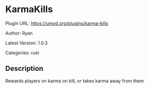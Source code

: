 # KarmaKills

Plugin URL: https://umod.org/plugins/karma-kills

Author: Ryan

Latest Version: 1.0.3

Categories: rust

## Description

Rewards players on karma on kill, or takes karma away from them
